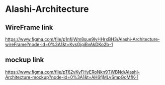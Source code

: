 # Alashi-Architecture

## WireFrame link
https://www.figma.com/file/p1nfjiWm8sue9lvHHrxBH3/Alashi-Architecture-wireFrame?node-id=0%3A1&t=KvsGjqjBvAkDKo2b-1

## mockup link 
https://www.figma.com/file/pT62vKyFHyERoNkn9TWBNd/Alashi-Architecture-mockup?node-id=0%3A1&t=AH6fjMLvSmpGoMfK-1